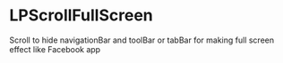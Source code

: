 # LPScrollFullScreen
Scroll to hide navigationBar and toolBar or tabBar for making full screen effect like Facebook app
